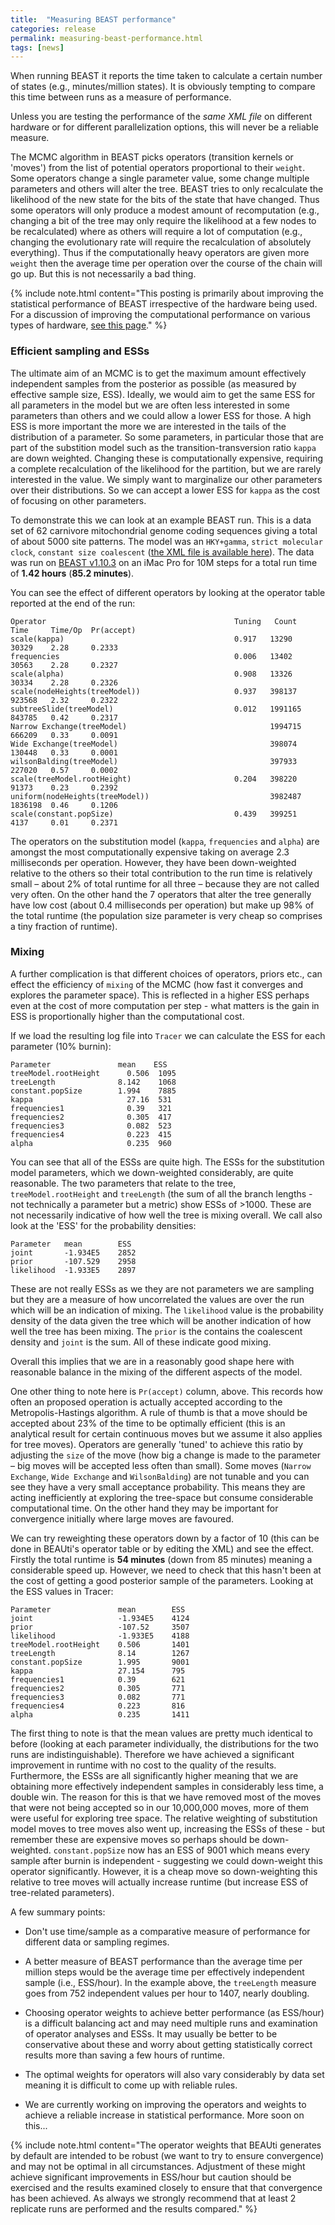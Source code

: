 ```yaml
---
title:  "Measuring BEAST performance"
categories: release
permalink: measuring-beast-performance.html
tags: [news]
---
```


When running BEAST it reports the time taken to calculate a certain number of states 
(e.g., minutes/million states). It is obviously tempting to compare this time between
runs as a measure of performance.

Unless you are testing the performance of the *same XML file* on different hardware or for
different parallelization options, this will never be a reliable measure.

The MCMC algorithm in BEAST picks operators (transition kernels or 'moves') from the list of potential operators proportional
to their `weight`. Some operators change a single parameter value, some change multiple parameters
and others will alter the tree. BEAST tries to only recalculate the likelihood of the new state
for the bits of the state that have changed. Thus some operators will only produce a modest amount 
of recomputation (e.g., changing a bit of the tree may only require the likelihood at a few nodes
to be recalculated) where as others will require a lot of computation (e.g., changing the evolutionary
rate will require the recalculation of absolutely everything). Thus if the computationally heavy
operators are given more `weight` then the average time per operation over the course of the chain
will go up. But this is not necessarily a bad thing.
         
{% include note.html content="This posting is primarily about improving the statistical performance of BEAST irrespective of the hardware being used. For a discussion of improving the computational performance on various types of hardware, [see this page](performance)."  %}
         
                             
### Efficient sampling and ESSs
                                                                        
The ultimate aim of an MCMC is to get the maximum amount effectively independent samples from the 
posterior as possible (as measured by effective sample size, ESS). Ideally, we would aim to get 
the same ESS for all parameters in the model but we are often less interested in some parameters
than others and we could allow a lower ESS for those. A high ESS is more important the more we are
interested in the tails of the distribution of a parameter. So some parameters, in particular those
that are part of the substition model such as the transition-transversion ratio `kappa` are down 
weighted. Changing these is computationally expensive, requiring a complete recalculation of the 
likelihood for the partition, but we are rarely interested in the value. We simply want to marginalize 
our other parameters over their distributions. So we can accept a lower ESS for `kappa` as the cost of 
focusing on other parameters. 

To demonstrate this we can look at an example BEAST run. This is a data set of 62 carnivore mitochondrial
genome coding sequences giving a total of about 5000 site patterns. The model was an `HKY+gamma`, 
`strict molecular clock`, `constant size coalescent` 
([the XML file is available here](/files/carnivores.HKYG.SC.CPC.classic.xml.zip)).
The data was run on [BEAST v1.10.3](installing) on an iMac Pro for 10M steps for a total run time of
**1.42 hours** (**85.2 minutes**).

You can see the effect of different operators by looking at the operator table reported at the end of the run:

```
Operator                                          Tuning   Count      Time     Time/Op  Pr(accept) 
scale(kappa)                                      0.917   13290      30329    2.28     0.2333      
frequencies                                       0.006   13402      30563    2.28     0.2327      
scale(alpha)                                      0.908   13326      30334    2.28     0.2326      
scale(nodeHeights(treeModel))                     0.937   398137     923568   2.32     0.2322      
subtreeSlide(treeModel)                           0.012   1991165    843785   0.42     0.2317      
Narrow Exchange(treeModel)                                1994715    666209   0.33     0.0091      
Wide Exchange(treeModel)                                  398074     130448   0.33     0.0001      
wilsonBalding(treeModel)                                  397933     227020   0.57     0.0002      
scale(treeModel.rootHeight)                       0.204   398220     91373    0.23     0.2392      
uniform(nodeHeights(treeModel))                           3982487    1836198  0.46     0.1206      
scale(constant.popSize)                           0.439   399251     4137     0.01     0.2371      
```

The operators on the substitution model (`kappa`, `frequencies` and `alpha`) are amongst the
most computationally expensive taking on average 2.3 milliseconds per operation. However, they
have been down-weighted relative to the others so their total contribution to the run time is
relatively small – about 2% of total runtime for all three – because they are not called very often.
On the other hand the 7 operators that alter the tree generally have low cost (about 0.4 milliseconds
per operation) but make up 98% of the total runtime (the population size parameter is very cheap
so comprises a tiny fraction of runtime). 

### Mixing

A further complication is that different choices of operators, priors etc., can effect the efficiency
of `mixing` of the MCMC (how fast it converges and explores the parameter space). This is reflected in
a higher ESS perhaps even at the cost of more computation per step - what matters is the gain in ESS is 
proportionally higher than the computational cost. 

If we load the resulting log file into `Tracer` we can calculate the ESS for each parameter (10% burnin):

```
Parameter               mean    ESS
treeModel.rootHeight	  0.506  1095
treeLength              8.142	 1068
constant.popSize        1.994	 7885
kappa	                  27.16  531
frequencies1	          0.39   321
frequencies2	          0.305  417
frequencies3	          0.082  523
frequencies4	          0.223  415
alpha	                  0.235	 960
```

You can see that all of the ESSs are quite high. The ESSs for the substitution model parameters, which 
we down-weighted considerably, are quite reasonable. The two parameters that relate to the tree, 
`treeModel.rootHeight` and `treeLength` (the sum of all the branch lengths - not technically a parameter
but a metric) show ESSs of >1000. These are not necessarily indicative of how well the tree is mixing
overall. We call also look at the 'ESS' for the probability densities:


```
Parameter   mean        ESS
joint	    -1.934E5	2852
prior	    -107.529	2958
likelihood  -1.933E5	2897
```

These are not really ESSs as we they are not parameters we are sampling but they are a measure of how
uncorrelated the values are over the run which will be an indication of mixing. The `likelihood` value
is the probability density of the data given the tree which will be another indication of how well the 
tree has been mixing. The `prior` is the contains the coalescent density and `joint` is the sum. All of
these indicate good mixing.

Overall this implies that we are in a reasonably good shape here with reasonable balance in the mixing
of the different aspects of the model. 

One other thing to note here is `Pr(accept)` column, above. This records how often an proposed operation
is actually accepted according to the Metropolis-Hastings algorithm. A rule of thumb is that a move
should be accepted about 23% of the time to be optimally efficient (this is an analytical result for
certain continuous moves but we assume it also applies for tree moves). Operators are generally 'tuned'
to achieve this ratio by adjusting the `size` of the move (how big a change is made to the parameter – 
big moves will be accepted less often than small). Some moves (`Narrow Exchange`, `Wide Exchange` and
`WilsonBalding`) are not tunable and you can see they have a very small acceptance probability. This means
they are acting inefficiently at exploring the tree-space but consume considerable computational time.
On the other hand they may be important for convergence initially where large moves are favoured. 

We can try reweighting these operators down by a factor of 10 (this can be done in BEAUti's operator
table or by editing the XML) and see the effect. Firstly the total runtime is **54 minutes** (down
from 85 minutes) meaning a considerable speed up. However, we need to check that this hasn't been 
at the cost of getting a good posterior sample of the parameters. Looking at the ESS values in Tracer:

```
Parameter               mean        ESS
joint	                -1.934E5    4124
prior	                -107.52	    3507
likelihood              -1.933E5    4188
treeModel.rootHeight	0.506	    1401
treeLength              8.14	    1267
constant.popSize        1.995	    9001
kappa	                27.154	    795
frequencies1	        0.39	    621
frequencies2	        0.305	    771
frequencies3	        0.082	    771
frequencies4	        0.223	    816
alpha	                0.235	    1411
``` 

The first thing to note is that the mean values are pretty much identical to before (looking at each parameter individually, the distributions for the two runs are indistinguishable). Therefore we have achieved a significant improvement in runtime with no cost to the quality of the results. Furthermore, the ESSs are all significantly higher meaning that we are obtaining more effectively independent samples in considerably less time, a double win. The reason for this is that we have removed most of the moves that were not being accepted so in our 10,000,000 moves, more of them were useful for exploring tree space. The relative weighting of substitution model moves to tree moves also went up, increasing the ESSs of these - but remember these are expensive moves so perhaps should be down-weighted. `constant.popSize` now has an ESS of 9001 which means every sample after burnin is independent - suggesting we could down-weight this operator significantly. However, it is a cheap move so down-weighting this relative to tree moves will actually increase runtime (but increase ESS of tree-related parameters).

A few summary points:

* Don't use time/sample as a comparative measure of performance for different data or sampling regimes.

* A better measure of BEAST performance than the average time per million steps would be the average time per effectively independent sample (i.e., ESS/hour). In the example above, the `treeLength` measure goes from 752 independent values per hour to 1407, nearly doubling.

* Choosing operator weights to achieve better performance (as ESS/hour) is a difficult balancing act and may need multiple runs and examination of operator analyses and ESSs. It may usually be better to be conservative about these and worry about getting statistically correct results more than saving a few hours of runtime.

* The optimal weights for operators will also vary considerably by data set meaning it is difficult to come up with reliable rules.  

* We are currently working on improving the operators and weights to achieve a reliable increase in statistical performance. More soon on this... 

{% include note.html content="The operator weights that BEAUti generates by default are intended to be robust (we want to try to ensure convergence) and may not be optimal in all circumstances. Adjustment of these might achieve significant improvements in ESS/hour but caution should be exercised and the results examined closely to ensure that that convergence has been achieved. As always we strongly recommend that at least 2 replicate runs are performed and the results compared."  %}

